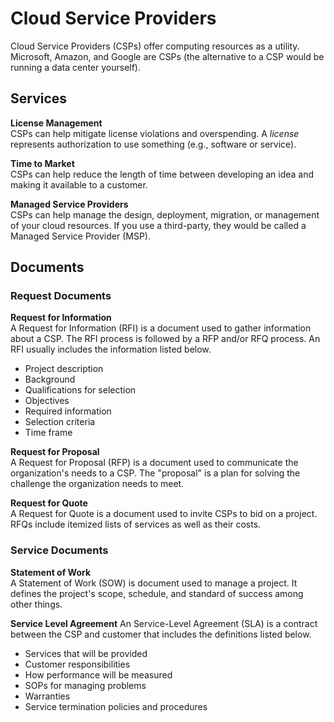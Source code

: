 # Cloud Service Providers
Cloud Service Providers (CSPs) offer computing resources as a utility. Microsoft, Amazon, and Google are CSPs (the alternative to a CSP would be running a data center yourself). 

## Services
**License Management**  
CSPs can help mitigate license violations and overspending. A *license* represents authorization to use something (e.g., software or service).

**Time to Market**  
CSPs can help reduce the length of time between developing an idea and making it available to a customer. 

**Managed Service Providers**  
CSPs can help manage the design, deployment, migration, or management of your cloud resources. If you use a third-party, they would be called a Managed Service Provider (MSP).

## Documents
### Request Documents
**Request for Information**  
A Request for Information (RFI) is a document used to gather information about a CSP. The RFI process is followed by a RFP and/or RFQ process. An RFI usually includes the information listed below. 
* Project description
* Background
* Qualifications for selection
* Objectives
* Required information
* Selection criteria
* Time frame

**Request for Proposal**  
A Request for Proposal (RFP) is a document used to communicate the organization's needs to a CSP. The "proposal" is a plan for solving the challenge the organization needs to meet. 

**Request for Quote**  
A Request for Quote is a document used to invite CSPs to bid on a project. RFQs include itemized lists of services as well as their costs. 

### Service Documents
**Statement of Work**   
A Statement of Work (SOW) is document used to manage a project. It defines the project's scope, schedule, and standard of success among other things. 

**Service Level Agreement** 
An Service-Level Agreement (SLA) is a contract between the CSP and customer that includes the definitions listed below.
* Services that will be provided
* Customer responsibilities
* How performance will be measured
* SOPs for managing problems
* Warranties
* Service termination policies and procedures